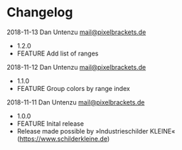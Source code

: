 # Changelog

2018-11-13 Dan Untenzu <mail@pixelbrackets.de>

  * 1.2.0
  * FEATURE Add list of ranges

2018-11-12 Dan Untenzu <mail@pixelbrackets.de>

  * 1.1.0
  * FEATURE Group colors by range index

2018-11-11 Dan Untenzu <mail@pixelbrackets.de>

  * 1.0.0
  * FEATURE Inital release
  * Release made possible by »Industrieschilder KLEINE« (https://www.schilderkleine.de)
